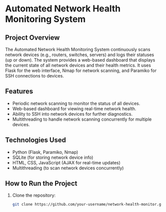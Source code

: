 # Automated Network Health Monitoring System

## Project Overview
The Automated Network Health Monitoring System continuously scans network devices (e.g., routers, switches, servers) and logs their statuses (up or down). The system provides a web-based dashboard that displays the current state of all network devices and their health metrics. It uses Flask for the web interface, Nmap for network scanning, and Paramiko for SSH connections to devices.

## Features
- Periodic network scanning to monitor the status of all devices.
- Web-based dashboard for viewing real-time network health.
- Ability to SSH into network devices for further diagnostics.
- Multithreading to handle network scanning concurrently for multiple devices.

## Technologies Used
- Python (Flask, Paramiko, Nmap)
- SQLite (for storing network device info)
- HTML, CSS, JavaScript (AJAX for real-time updates)
- Multithreading (to scan network devices concurrently)

## How to Run the Project
1. Clone the repository:
   ```bash
   git clone https://github.com/your-username/network-health-monitor.git
